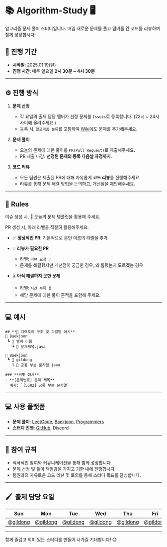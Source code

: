 # 📚 Algorithm-Study 🖥
알고리즘 문제 풀이 스터디입니다. 매일 새로운 문제를 풀고 맴버들 간 코드를 리뷰하며 함께 성장합시다!

## **📅 진행 기간**
- **시작일**: 2025.01.19(일)
- **진행 시간**: 매주 일요일 **2시 30분 ~ 4시 30분**

---

## **⚙️ 진행 방식**
1. **문제 선정**
   - 각 요일의 출제 담당 맴버가 선정 문제를 `Issues`로 등록합니다. (22시 ~ 24시 사이에 올려주세요.)
   - 등록 시, `알고리즘 분류`를 포함하여 [Wiki](https://github.com/9taetae9/algorithm-study/wiki)에도 문제를 추가해주세요.

3. **문제 풀이**  
   - 오늘의 문제에 대한 풀이를 `PR(Pull Request)`로 제출해주세요.
   - PR 제출 마감: **선정된 문제의 등록 다음날 자정까지**.

4. **코드 리뷰**  
   - 모든 팀원은 제출된 PR에 대해 자유롭게 **코드 리뷰**를 진행해주세요.
   - 리뷰를 통해 문제 해결 방법을 논의하고, 개선점을 제안해주세요.

---

## **📜 Rules**
이슈 생성 시, 🎯 오늘의 문제 템플릿을 활용해 주세요.

PR 생성 시, 아래 라벨을 적절히 활용해주세요.

- ✅ **정상적인 PR**: 기본적으로 본인 이름의 라벨을 추가

- 💡 **리뷰가 필요한 PR**  
  - 라벨: `리뷰 요청 💡`  
  - 문제를 해결했지만 개선점이 궁금한 경우, 왜 틀렸는지 모르겠는 경우

- ⏳ **아직 해결하지 못한 문제**  
  - 라벨: `시간 부족 ⏳`  
  - 해당 문제에 대한 풀이 흔적을 포함해 주세요.

---

## **💻 예시**
```
## **📂 디렉토리 구조 및 파일명 예시**
📂 Baekjoon
 ┗ 📂 맴버 이름
   ┗ 📜 문제제목.java

📂 Baekjoon
 ┗ 📂 gildong
   ┗ 📜 공통 부분 문자열.java

### **커밋 예시**
- **[문제번호] 문제 제목**  
  예시: `[5582] 공통 부분 문자열`
```
---

## **💻 사용 플랫폼**
- **문제 풀이**: [LeetCode](https://leetcode.com), [Baekjoon](https://www.acmicpc.net), [Programmers](https://programmers.co.kr)  
- **스터디 진행**: [GitHub](https://github.com), Discord

---

## **🤝 참여 규칙**
- 적극적인 참여와 커뮤니케이션을 통해 함께 성장합니다.
- 문제 선정 및 풀이 책임감을 가지고 기한 내에 진행합니다.
- 팀원과의 자유로운 코드 리뷰 및 토의를 통해 스터디 목표를 달성합니다.

---
## 🖌️&nbsp;&nbsp;출제 담당 요일
|Sun|Mon|Tue|Wed|Thu|Fri|Sat|
|:-:|:-:|:-:|:-:|:-:|:-:|:-:|
|[@gildong](https://github.com/gildong)|[@gildong](https://github.com/gildong)|[@gildong](https://github.com/gildong)|[@gildong](https://github.com/gildong)|[@gildong](https://github.com/gildong)|[@gildong](https://github.com/gildong)|[@gildong](https://github.com/gildong)|

---

함께 즐겁고 의미 있는 스터디를 만들어 나가길 기대합니다! 😊
